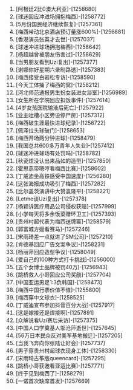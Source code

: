 
1. [阿根廷2比0澳大利亚]-[1258680]
1. [球迷回应冲进场拥抱梅西]-[1258772]
1. [5月份国民经济继续恢复]-[1257361]
1. [梅西带动北京酒店预订量涨600%]-[1256881]
1. [香港演员张英才去世]-[1257037]
1. [球迷冲进球场拥抱梅西]-[1258642]
1. [杨超越曾被朋友伤害过]-[1258629]
1. [当男朋友看到Uzi复出]-[1257377]
1. [谢娜你好星期六录制路透]-[1257383]
1. [梅西接受白岩松专访]-[1258590]
1. [今天工体捅了梅西的窝]-[1258212]
1. [河北师范通报男生扮女装进女浴室]-[1256989]
1. [女生所在学院回应扣饭事件]-[1257614]
1. [4岁女孩医院输液后死亡]-[1257922]
1. [业主吐槽小区旁设停尸房]-[1257312]
1. [梅西破生涯最快进球纪录]-[1258722]
1. [佩泽拉头球破门]-[1258653]
1. [梅西开场两分钟进球]-[1258479]
1. [我国总共600多万青年人失业]-[1257412]
1. [球迷冲进球场有处罚吗]-[1258782]
1. [秋瓷炫没认出来品如的造型]-[1257850]
1. [霍思燕带嗯哼看梅西比赛]-[1258602]
1. [丁威迪坐高铁感受中国速度]-[1256280]
1. [这张海报成功吸引了梅西]-[1257282]
1. [比尔盖茨演讲中大赞袁隆平]-[1258221]
1. [Letme谈Uzi复出]-[1257378]
1. [杨颖诉医疗用品公司侵权获赔]-[1257999]
1. [小学每天将多余饭菜赠环卫工]-[1257393]
1. [贵州村超代表为梅西送牌匾]-[1258579]
1. [郭富城方媛看赛马]-[1257246]
1. [宋雨琦差一点就进了SM公司]-[1257210]
1. [肯德基回应广告文案争议]-[1258231]
1. [杨丽萍回应造型争议]-[1258049]
1. [爱自己的100种方式打卡挑战]-[1256000]
1. [五个女博士品牌被罚40万]-[1256943]
1. [跳桥救人小哥回应公司奖励]-[1257704]
1. [中国亚运男足1:3负韩国]-[1258473]
1. [梅西中国行票价值不值]-[1255800]
1. [梅西穿中文球衣]-[1258525]
1. [丁威迪宣布参加抖音百分大战]-[1257917]
1. [这是嫁接还是焊接啊]-[1257891]
1. [众解说看Uzi赛后采访]-[1257375]
1. [中国人口学奠基人邬沧萍逝世]-[1257645]
1. [56万日本民众反对美军基地搬迁]-[1257205]
1. [当我飞奔向你张陆让好会]-[1257737]
1. [男子穿贵州村超球衣现身工体]-[1258330]
1. [宋雨琦古筝版queencard]-[1257295]
1. [跳桥小哥获邀看亚运比赛]-[1257771]
1. [终于见到梅西了]-[1258279]
1. [一诺首次缺席首发]-[1257669]